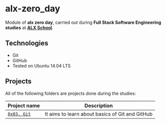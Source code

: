 # alx-zero_day

Module of **alx zero day**, carried out during **Full Stack Software Engineering studies** at **[ALX School](https://www.alxafrica.com)**.

## Technologies

* Git
* GitHub
* Tested on Ubuntu 14.04 LTS

## Projects

All of the following folders are projects done during the studies:

| Project name | Description |
| ------------ | ----------- |
| [`0x03. Git`](https://github.com/nazrawimedhin/alx-zero_day/tree/master/0x03-git) | It aims to learn about basics of Git and GitHub |
